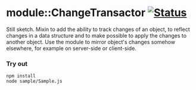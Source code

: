 
# module::ChangeTransactor [![Status](https://github.com/Wandalen/wChangeTransactor/workflows/Test/badge.svg)](https://github.com/Wandalen/wChangeTransactor}/actions?query=workflow%3ATest)

Still sketch. Mixin to add the ability to track changes of an object, to reflect changes in a data structure and to make possible to apply the changes to another object. Use the module to mirror object's changes somehow elsewhere, for example on server-side or client-side.

### Try out
```
npm install
node sample/Sample.js
```





















































